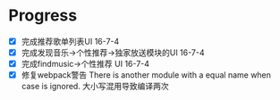 





# Progress
- [x] 完成推荐歌单列表UI 16-7-4
- [x] 完成发现音乐->个性推荐->独家放送模块的UI  16-7-4
- [x] 完成findmusic->个性推荐   UI   16-7-4
- [x] 修复webpack警告  There is another module with a equal name when case is ignored.  大小写混用导致编译两次